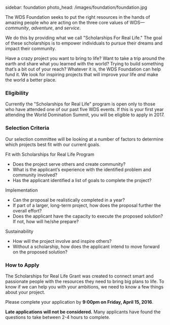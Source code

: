 sidebar: foundation
photo_head: /images/foundation/foundation.jpg

<a name="story"></a>

The WDS Foundation seeks to put the right resources in the hands of amazing people who are acting on the three core values of WDS—<i>community</i>, <i>adventure</i>, and <i>service</i>. 

We do this by providing what we call "Scholarships For Real Life." The goal of these scholarships is to empower individuals to pursue their dreams and impact their community. 

Have a crazy project you want to bring to life? Want to take a trip around the earth and share what you learned with the world? Trying to build something that’s a bit out of your reach? Whatever it is, the WDS Foundation can help fund it. We look for inspiring projects that will improve your life *and* make the world a better place.


<a name="eligibility"></a>


<div class="line-canvas"></div>

### Eligibility

Currently the "Scholarships for Real Life" program is open only to those who have attended one of our past five WDS events. If this is your first year attending the World Domination Summit, you will be eligible to apply in 2017.

<a name="selection"></a>

<div class="line-canvas"></div>

### Selection Criteria

Our selection committee will be looking at a number of factors to determine which projects best fit with our current goals.

<div class="foundation-criteria-fit foundation-criteria"></div>

<p class="color-blue">Fit with Scholarships for Real Life Program</p>

* Does the project serve others and create community?
* What is the applicant’s experience with the identified problem and community involved?
* Has the applicant identified a list of goals to complete the project?

<div class="foundation-criteria-implementation foundation-criteria"></div>

<p class="color-orange">Implementation</p>

* Can the proposal be realistically completed in a year?
* If part of a larger, long-term project, how does the proposal further the overall effort?
* Does the applicant have the capacity to execute the proposed solution? If not, how will he/she prepare?

<div class="foundation-criteria-sustainability foundation-criteria"></div>

<p class="color-green">Sustainability</p>

* How will the project involve and inspire others?
* Without a scholarship, how does the applicant intend to move forward on the proposed solution?

<a name="how-to-apply"></a>

<div class="line-canvas"></div>

### How to Apply

The Scholarships for Real Life Grant was created to connect smart and passionate people with the resources they need to bring big plans to life. To know if we can help you with your ambitions, we need to know a few things about your project. 

Please complete your application by <b>9:00pm on Friday, April 15, 2016</b>.

<b>Late applications will not be considered.</b> Many applicants have found the questions to take between 2-4 hours to complete.








